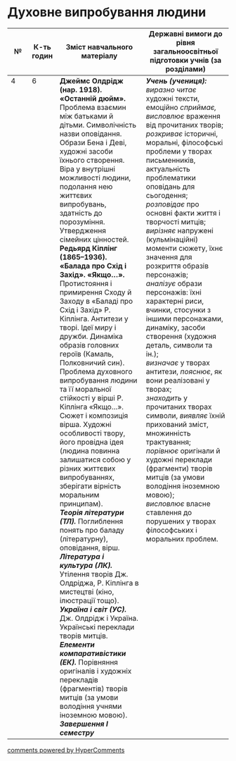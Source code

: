 <div id="hypercomments_widget" class="js-hypercomments-widget invisible"></div>

# Духовне випробування людини

<table>
  <tr>
    <td width="10%" align="center"><b>№</b></td>
    <td width="10%" align="center"><b>К-ть годин</b></td>
    <td width="40%" align="center"><b>Зміст навчального матеріалу</b></td>
    <td width="40%" align="center"><b>Державні вимоги до рівня загальноосвітньої підготовки учнів (за розділами)</b></td>
  </tr>
<tbody>
  <tr>
<td width="10%" style="vertical-align:top !important;">4</td>
<td width="10%" style="vertical-align:top !important;">6</td>
    <td width="40%" style="vertical-align:top !important;">
<b>Джеймс Олдрідж (нар. 1918). «Останній дюйм». </b> Проблема взаємин між батьками й дітьми. Символічність назви оповідання. Образи Бена і Деві, художні засоби їхнього створення. Віра у внутрішні можливості людини,  подолання нею життєвих випробувань, здатність до порозуміння. Утвердження сімейних цінностей. <br>
<b>Редьярд Кіплінг (1865–1936). «Балада про Схід і Захід». «Якщо…».</b> <br>
Протистояння і примирення Сходу й Заходу в «Баладі про Схід і Захід» Р. Кіплінга. Антитези у творі. Ідеї миру і  дружби. Динаміка образів головних героїв (Камаль, Полковничий син).  <br>
Проблема духовного випробування людини та її моральної стійкості у вірші Р. Кіплінга «Якщо…». Сюжет і композиція вірша. Художні особливості твору, його провідна ідея (людина повинна залишатися собою у різних життєвих випробуваннях, зберігати вірність моральним принципам).  <br>
<b><i>Теорія літератури (ТЛ).</i></b> Поглиблення понять про баладу (літературну), оповідання, вірш.     <br>
<b><i>Література і культура (ЛК).</i></b> Утілення творів Дж. Олдріджа, Р. Кіплінга в мистецтві (кіно, ілюстрації  тощо).  <br>
<b><i>Україна і світ (УС).</i></b> Дж. Олдрідж і Україна. Українські переклади творів митців.  <br>
<b><i>Елементи компаративістики (ЕК).</i></b> Порівняння оригіналів і художніх перекладів (фрагментів) творів митців (за умови володіння учнями іноземною мовою).<br>
<b><i>Завершення І семестру</i> </b>
</td>
    <td width="40%" style="vertical-align:top !important;">
<i><b>Учень (учениця):</b></i><br>
<i>виразно читає</i> художні тексти, емоційно <i>сприймає, висловлює</i> враження від прочитаних творів; <br>
<i>розкриває</i> історичні, моральні, філософські проблеми у творах письменників, актуальність проблематики оповідань для сьогодення; <br>
<i>розповідає</i> про основні факти життя і творчості митців;  <br>
<i>вирізняє</i> напружені (кульмінаційні) моменти сюжету, їхнє значення для розкриття образів персонажів;<br> 
<i>аналізує</i> образи персонажів: їхні характерні риси, вчинки, стосунки з іншими персонажами, динаміку, засоби створення (художня деталь, символи та ін.);<br>
<i>визначає</i> у творах антитези, <i>пояснює</i>, як вони реалізовані у творах; <br>
<i>знаходить</i> у прочитаних творах символи, <i>виявляє</i> їхній прихований зміст, множинність трактування; <br>
<i>порівнює</i> оригінали й художні переклади (фрагменти) творів митців (за умови володіння іноземною мовою);<br>
<i>висловлює</i> власне ставлення до порушених у творах філософських і моральних проблем. 
  </td>
</tbody>
</table>

<div class="js-hypercomments-container">
<a href="http://hypercomments.com" class="hc-link" title="comments widget">comments powered by HyperComments</a>
</div>